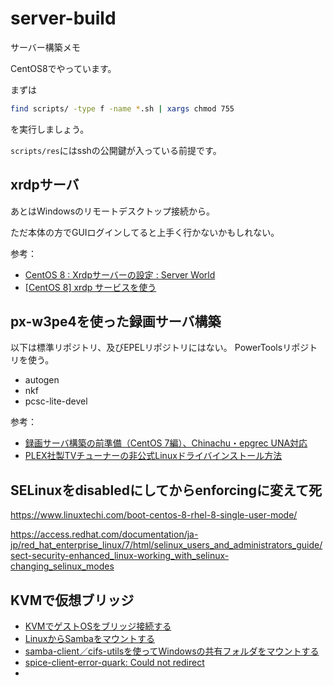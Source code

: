 # server-build
サーバー構築メモ

CentOS8でやっています。

まずは
```sh
find scripts/ -type f -name *.sh | xargs chmod 755
```
を実行しましょう。

`scripts/res`にはsshの公開鍵が入っている前提です。


## xrdpサーバ
あとはWindowsのリモートデスクトップ接続から。

ただ本体の方でGUIログインしてると上手く行かないかもしれない。

参考：
- [CentOS 8 : Xrdpサーバーの設定 : Server World](https://www.server-world.info/query?os=CentOS_8&p=desktop&f=3)
- [[CentOS 8] xrdp サービスを使う](https://bitwalk.blogspot.com/2019/10/centos-8-xrdp.html)



## px-w3pe4を使った録画サーバ構築

以下は標準リポジトリ、及びEPELリポジトリにはない。
PowerToolsリポジトリを使う。
- autogen
- nkf
- pcsc-lite-devel

参考：
- [録画サーバ構築の前準備（CentOS 7編）、Chinachu・epgrec UNA対応](https://www.jifu-labo.net/2015/09/centos7_pre/)
- [PLEX社製TVチューナーの非公式Linuxドライバインストール方法 ](https://www.jifu-labo.net/2019/01/unofficial_plex_driver/)


## SELinuxをdisabledにしてからenforcingに変えて死

https://www.linuxtechi.com/boot-centos-8-rhel-8-single-user-mode/

https://access.redhat.com/documentation/ja-jp/red_hat_enterprise_linux/7/html/selinux_users_and_administrators_guide/sect-security-enhanced_linux-working_with_selinux-changing_selinux_modes


## KVMで仮想ブリッジ
- [KVMでゲストOSをブリッジ接続する](https://qiita.com/yoshiyasu1111/items/8d07a4fd55116fba07f7)
- [LinuxからSambaをマウントする](https://qiita.com/dojineko/items/e6c21f3fe309b5aae694)
- [samba-client／cifs-utilsを使ってWindowsの共有フォルダをマウントする](https://qiita.com/You_name_is_YU/items/85ffbffee744f6f494ed)
- [spice-client-error-quark: Could not redirect](https://bbs.archlinux.org/viewtopic.php?pid=1628757#p1628757)
- [](https://access.redhat.com/documentation/ja-jp/red_hat_enterprise_linux/6/html/virtualization_administration_guide/sect-managing_guest_virtual_machines_with_virsh-attaching_and_updating_a_device_with_virsh)
